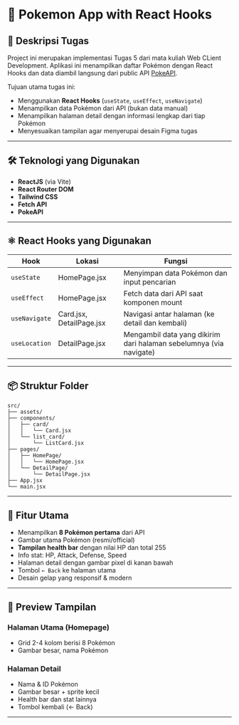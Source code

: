 # 🧩 Pokemon App with React Hooks

## 📌 Deskripsi Tugas
Project ini merupakan implementasi Tugas 5 dari mata kuliah Web CLient Development. Aplikasi ini menampilkan daftar Pokémon dengan React Hooks dan data diambil langsung dari public API [PokeAPI](https://pokeapi.co/).

Tujuan utama tugas ini:
- Menggunakan **React Hooks** (`useState`, `useEffect`, `useNavigate`)
- Menampilkan data Pokémon dari API (bukan data manual)
- Menampilkan halaman detail dengan informasi lengkap dari tiap Pokémon
- Menyesuaikan tampilan agar menyerupai desain Figma tugas

---

## 🛠️ Teknologi yang Digunakan

- **ReactJS** (via Vite)
- **React Router DOM**
- **Tailwind CSS**
- **Fetch API**
- **PokeAPI**

---

## ⚛️ React Hooks yang Digunakan

| Hook            | Lokasi            | Fungsi                                                                 |
|-----------------|-------------------|------------------------------------------------------------------------|
| `useState`      | HomePage.jsx      | Menyimpan data Pokémon dan input pencarian                             |
| `useEffect`     | HomePage.jsx      | Fetch data dari API saat komponen mount                                |
| `useNavigate`   | Card.jsx, DetailPage.jsx | Navigasi antar halaman (ke detail dan kembali)                        |
| `useLocation`   | DetailPage.jsx    | Mengambil data yang dikirim dari halaman sebelumnya (via navigate)    |

---

## 📦 Struktur Folder

```
src/
├── assets/
├── components/
│   ├── card/
│   │   └── Card.jsx
│   └── list_card/
│       └── ListCard.jsx
├── pages/
│   ├── HomePage/
│   │   └── HomePage.jsx
│   └── DetailPage/
│       └── DetailPage.jsx
├── App.jsx
└── main.jsx
```

---

## 🧠 Fitur Utama

- Menampilkan **8 Pokémon pertama** dari API
- Gambar utama Pokémon (resmi/official)
- **Tampilan health bar** dengan nilai HP dan total 255
- Info stat: HP, Attack, Defense, Speed
- Halaman detail dengan gambar pixel di kanan bawah
- Tombol `← Back` ke halaman utama
- Desain gelap yang responsif & modern

---

## 📸 Preview Tampilan

### Halaman Utama (Homepage)
- Grid 2-4 kolom berisi 8 Pokémon
- Gambar besar, nama Pokémon

### Halaman Detail
- Nama & ID Pokémon
- Gambar besar + sprite kecil
- Health bar dan stat lainnya
- Tombol kembali (← Back)

---
